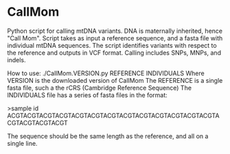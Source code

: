 # CallMom
Python script for calling mtDNA variants. DNA is maternally inherited, hence "Call Mom". Script takes as input a reference sequence, and a fasta file with individual mtDNA sequences. The script identifies variants with respect to the reference and outputs in VCF format. Calling includes SNPs, MNPs, and indels.

How to use:
./CallMom.VERSION.py REFERENCE INDIVIDUALS
Where
VERSION is the downloaded version of CallMom
The REFERENCE is a single fasta file, such a the rCRS (Cambridge Reference Sequence)
The INDIVIDUALS file has a series of fasta files in the format:

\>sample id
ACGTACGTACGTACGTACGTACGTACGTACGTACGTACGTACGTACGTACGTACGTACGTACGTACGT

The sequence should be the same length as the reference, and all on a single line.
